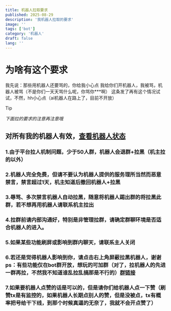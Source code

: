 ```yaml
---
title: 机器人拉取要求
published: 2025-08-29
description: '我机器人拉取的要求'
image: ''
tags: ['bot']
category: '机器人'
draft: false 
lang: ''
---
```


# 为啥有这个要求

我先说：那些用机器人还要骂的，你给我小心点
我给你们开机器人，我被骂，机器人被骂（不是你们一天天骂什么呢，你骂你***啊）
这条发了再有这个情况试试，不然，hh小心点（ai机器人在路上了，目前不开放）

> [!TIP]
> *下面拉的要求的注意再注意哦*

## 对所有我的机器人有效，[查看机器人状态](https://wbndm1234.github.io/posts/zt/)
### 1.由于平台拉人机制问题，少于50人群，机器人会退群+拉黑（机主拉的以外）

### 2.机器人完全免费，但请不要认为机器人提供的服务理所当然而恶意禁言，禁言超过1天，机主知道后撤回机器人+拉黑

### 3.辱骂、多次禁言机器人自动拉黑，随意将机器人踢出群的将拉黑此群，若不想再用机器人请联系机主拉出

### 4.拉群前请内部沟通好，特别是非管理拉群，请确定群聊环境是否适合机器人的进入。

### 5.如果某些功能刷屏或影响到群内聊天，请联系主人关闭 

### 6.若还是觉得机器人影响到你，请点击右上角屏蔽拉黑机器人，谢谢 ps：有些功能仅在bot群开放，想玩的可加群（对了，拉机器人的先进一群再拉，不然我不知道谁乱拉乱搞那是不行的）[群链接](https://wbndm1234.github.io/posts/qq-join/)

### 7.如果要机器人点赞的话是可以的，但是请你们给机器人点一下赞（刷赞tx是有监控的，如果机器人长期点别人的赞，但是没被点，tx有概率把号给干下线，到那个时候真逼的无奈了，我就不会开点赞了）